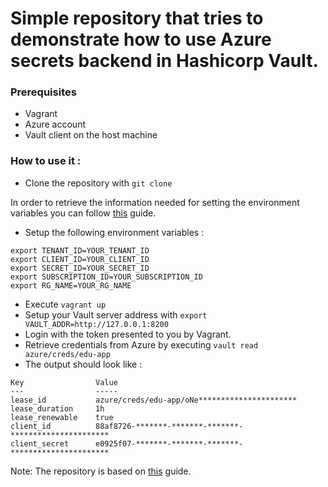 # Simple repository that tries to demonstrate how to use Azure secrets backend in Hashicorp Vault.


### Prerequisites

- Vagrant
- Azure account
- Vault client on the host machine

### How to use it :

- Clone the repository with `git clone`

In order to retrieve the information needed for setting the environment variables you can follow [this](https://learn.hashicorp.com/vault/secrets-management/azure-creds) guide.

- Setup the following environment variables :
```
export TENANT_ID=YOUR_TENANT_ID
export CLIENT_ID=YOUR_CLIENT_ID
export SECRET_ID=YOUR_SECRET_ID
export SUBSCRIPTION_ID=YOUR_SUBSCRIPTION_ID
export RG_NAME=YOUR_RG_NAME
```

- Execute `vagrant up`
- Setup your Vault server address with `export VAULT_ADDR=http://127.0.0.1:8200`
- Login with the token presented to you by Vagrant.
- Retrieve credentials from Azure by executing `vault read azure/creds/edu-app`
- The output should look like :
```
Key                Value
---                -----
lease_id           azure/creds/edu-app/oNe**********************
lease_duration     1h
lease_renewable    true
client_id          88af8726-*******-*******-*******-**********************
client_secret      e0925f07-*******-*******-*******-**********************
```


Note: The repository is based on [this](https://learn.hashicorp.com/vault/secrets-management/azure-creds) guide.
